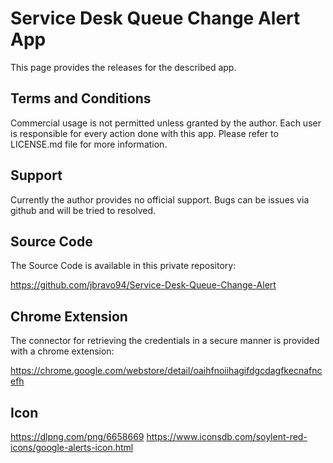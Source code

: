 # Service Desk Queue Change Alert App

This page provides the releases for the described app.

## Terms and Conditions

Commercial usage is not permitted unless granted by the author. Each user is responsible for every action done with this app. Please refer to LICENSE.md file for more information.

## Support

Currently the author provides no official support. Bugs can be issues via github and will be tried to resolved.

## Source Code

The Source Code is available in this private repository:

https://github.com/jbravo94/Service-Desk-Queue-Change-Alert

## Chrome Extension

The connector for retrieving the credentials in a secure manner is provided with a chrome extension:

https://chrome.google.com/webstore/detail/oaihfnoiihagifdgcdagfkecnafncefh

## Icon

https://dlpng.com/png/6658669
https://www.iconsdb.com/soylent-red-icons/google-alerts-icon.html